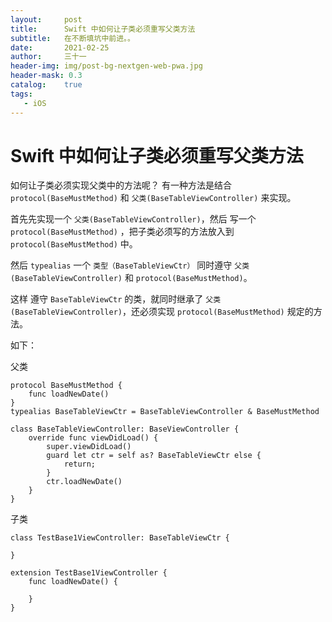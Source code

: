 ```yaml
---
layout:     post
title:      Swift 中如何让子类必须重写父类方法
subtitle:   在不断填坑中前进。。
date:       2021-02-25
author:     三十一
header-img: img/post-bg-nextgen-web-pwa.jpg
header-mask: 0.3
catalog:    true
tags:
   - iOS
---
```


# Swift 中如何让子类必须重写父类方法

如何让子类必须实现父类中的方法呢？
有一种方法是结合 `protocol(BaseMustMethod)` 和 `父类(BaseTableViewController)` 来实现。

首先先实现一个 `父类(BaseTableViewController)`，然后 写一个 `protocol(BaseMustMethod)` ，把子类必须写的方法放入到 `protocol(BaseMustMethod)` 中。

然后 `typealias` 一个 `类型（BaseTableViewCtr）` 同时遵守 `父类(BaseTableViewController)` 和  `protocol(BaseMustMethod)`。

这样 遵守 `BaseTableViewCtr` 的类，就同时继承了 `父类(BaseTableViewController)`，还必须实现 `protocol(BaseMustMethod)` 规定的方法。

如下：

父类
```objective_c
protocol BaseMustMethod {
	func loadNewDate()
}
typealias BaseTableViewCtr = BaseTableViewController & BaseMustMethod

class BaseTableViewController: BaseViewController {
    override func viewDidLoad() {
        super.viewDidLoad()
        guard let ctr = self as? BaseTableViewCtr else {
            return;
        }
        ctr.loadNewDate()
    }
}
```

子类

```objective_c
class TestBase1ViewController: BaseTableViewCtr {

}

extension TestBase1ViewController {
	func loadNewDate() {
		
	}
}

```